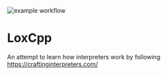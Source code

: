 ![example workflow](https://github.com/kartikarcot/LoxCpp/actions/workflows/build.yml/badge.svg)

# LoxCpp
An attempt to learn how interpreters work by following https://craftinginterpreters.com/
